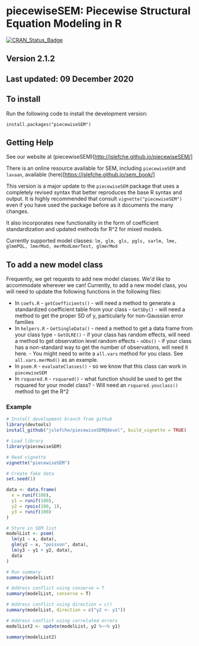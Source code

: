 # piecewiseSEM: Piecewise Structural Equation Modeling in R
[![CRAN\_Status\_Badge](http://www.r-pkg.org/badges/version/piecewiseSEM)](https://cran.r-project.org/package=piecewiseSEM)

## Version 2.1.2
## Last updated: 09 December 2020

## To install

Run the following code to install the development version:
```
install.packages("piecewiseSEM")
```

## Getting Help
See our website at (piecewiseSEM)[http://jslefche.github.io/piecewiseSEM/]

There is an online resource available for SEM, including `piecewiseSEM` and `lavaan`, available (here)[https://jslefche.github.io/sem_book/]

This version is a major update to the `piecewiseSEM` package that uses a completely revised syntax that better reproduces the base R syntax and output. It is highly recommended that consult `vignette("piecewiseSEM")` even if you have used the package before as it documents the many changes.

It also incorporates new functionality in the form of coefficient standardization and updated methods for R^2 for mixed models.

Currently supported model classes: `lm, glm, gls, pgls, sarlm, lme, glmmPQL, lmerMod, merModLmerTest, glmerMod`

## To add a new model class
Frequently, we get requests to add new model classes. We'd like to accommodate wherever we can! Currently, to add a new model class, you will need to update the following functions in the following files:  
- In `coefs.R`
      - `getCoefficients()` - will need a method to generate a standardized coefficient table from your class
      - `GetSDy()` - will need a method to get the proper SD of y, particularly for non-Gaussian error families
- In `helpers.R`
      - `GetSingleData()` - need a method to get a data frame from your class type
      - `GetOLRE()` - if your class has random effects, will need a method to get observation level random effects
      - `nObs()` - if your class has a non-standard way to get the number of observations, will need it here.
      - You might need to write a `all.vars` method for you class. See `all.vars.merMod()` as an example.
- In `psem.R`
      - `evaluateClasses()` - so we know that this class can work in `piecewiseSEM`
- In `rsquared.R`
      - `rsquared()` - what function should be used to get the rsquared for your model class?
      - Will need an `rsquared.youclass()` method to get the R^2

### Example
```r
# Install development branch from github
library(devtools)
install_github("jslefche/piecewiseSEM@devel", build_vignette = TRUE)

# Load library
library(piecewiseSEM)

# Read vignette
vignette("piecewiseSEM")

# Create fake data
set.seed(1)

data <- data.frame(
  x = runif(100),
  y1 = runif(100),
  y2 = rpois(100, 1),
  y3 = runif(100)
)

# Store in SEM list
modelList <- psem(
  lm(y1 ~ x, data),
  glm(y2 ~ x, "poisson", data),
  lm(y3 ~ y1 + y2, data),
  data
)

# Run summary
summary(modelList)

# Address conflict using conserve = T
summary(modelList, conserve = T)

# Address conflict using direction = c()
summary(modelList, direction = c("y2 <- y1"))

# Address conflict using correlated errors
modelList2 <- update(modelList, y2 %~~% y1)

summary(modelList2)
```
